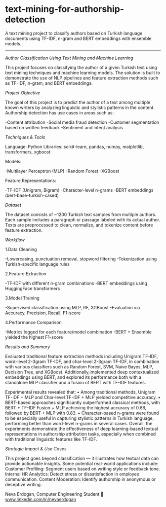 # text-mining-for-authorship-detection
A text mining project to classify authors based on Turkish language documents using TF-IDF, n-gram and BERT embeddings with ensemble models.

***

*Author Classification Using Text Mining and Machine Learning*

This project focuses on classifying the author of a given Turkish text using text mining techniques and machine learning models. The solution is built to demonstrate the use of NLP pipelines and feature extraction methods such as TF-IDF, n-gram, and BERT embeddings.

*Project Objective*

The goal of this project is to predict the author of a text among multiple known writers by analyzing linguistic and stylistic patterns in the content. Authorship detection has use cases in areas such as:

-Content attribution
-Social media fraud detection
-Customer segmentation based on written feedback
-Sentiment and intent analysis

*Techniques & Tools*

Language: Python
Libraries: scikit-learn, pandas, numpy, matplotlib, transformers, xgboost

Models:

-Multilayer Perceptron (MLP)
-Random Forest
-XGBoost

Feature Representations:

-TF-IDF (Unigram, Bigram)
-Character-level n-grams
-BERT embeddings (bert-base-turkish-cased)

*Dataset*

The dataset consists of ~1200 Turkish text samples from multiple authors. Each sample includes a paragraph or passage labeled with its actual author. Texts are preprocessed to clean, normalize, and tokenize content before feature extraction.

*Workflow*

1.Data Cleaning

-Lowercasing, punctuation removal, stopword filtering
-Tokenization using Turkish-specific language rules

2.Feature Extraction

-TF-IDF with different n-gram combinations
-BERT embeddings using HuggingFace transformers

3.Model Training

-Supervised classification using MLP, RF, XGBoost
-Evaluation via Accuracy, Precision, Recall, F1-score

4.Performance Comparison

-Metrics logged for each feature/model combination
-BERT + Ensemble yielded the highest F1-score


*Results and Summary*

Evaluated traditional feature extraction methods including Unigram TF-IDF, word-level 2-3gram TF-IDF, and char-level 2-3gram TF-IDF, in combination with various classifiers such as Random Forest, SVM, Naive Bayes, MLP, Decision Tree, and XGBoost. Additionally,implemented deep contextualized embeddings using BERT, and explored its performance both with a standalone MLP classifier and a fusion of BERT with TF-IDF features.

Experimental results revealed that:
•	Among traditional methods, Unigram TF-IDF + MLP and Char-level TF-IDF + MLP yielded competitive accuracy.
•	BERT-based approaches significantly outperformed classical methods, with BERT + TF-IDF Fusion + MLP achieving the highest accuracy of 0.86, followed by BERT + MLP with 0.83.
•	Character-based n-grams were found to be especially useful in capturing stylistic patterns in Turkish language, performing better than word-level n-grams in several cases.
Overall, the experiments demonstrate the effectiveness of deep learning-based textual representations in authorship attribution tasks, especially when combined with traditional linguistic features like TF-IDF.



*Strategic Impact & Use Cases*

This project goes beyond classification — it illustrates how textual data can provide actionable insights. Some potential real-world applications include:
Customer Profiling: Segment users based on writing style or feedback tone.
Internal HR Analytics: Detect stress or dissatisfaction in employee communication.
Content Moderation: Identify authorship in anonymous or deceptive writing.



Neva Erdogan, 
Computer Engineering Student 
🔗 www.linkedin.com/in/nevaerdogan
